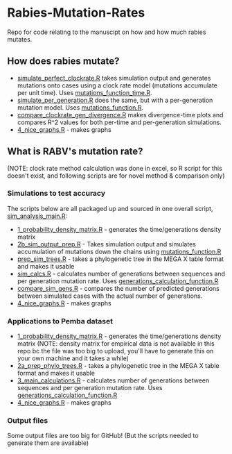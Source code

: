 # Rabies-Mutation-Rates

Repo for code relating to the manuscipt on how and how much rabies mutates.

## How does rabies mutate?
- [simulate_perfect_clockrate.R](code/simulate_perfect_clockrate.R) takes simulation output and generates mutations onto cases using a clock rate model (mutations accumulate per unit time). Uses [mutations_function_time.R](code/mutations_function_time.R).
- [simulate_per_generation.R](code/simulate_per_generation.R) does the same, but with a per-generation mutation model. Uses [mutations_function.R](code/mutations_function.R).
- [compare_clockrate_gen_divergence.R](code/compare_clockrate_gen_divergence.R) makes divergence-time plots and compares R^2 values for both per-time and per-generation simulations.
- [4_nice_graphs.R](code/4_nice_graphs.R) - makes graphs

## What is RABV's mutation rate?
(NOTE: clock rate method calculation was done in excel, so R script for this doesn't exist, and following scripts are for novel method & comparison only)
### Simulations to test accuracy
The scripts below are all packaged up and sourced in one overall script, [sim_analysis_main.R](code/sim_analysis_main.R):
- [1_probability_density_matrix.R](code/1_probability_density_matrix.R) - generates the time/generations density matrix
- [2b_sim_output_prep.R](code/2b_sim_output_prep.R) - Takes simulation output and simulates accumulation of mutations down the chains using [mutations_function.R](code/mutations_function.R)
- [prep_sim_trees.R](code/prep_sim_trees.R) - takes a phylogenetic tree in the MEGA X table format and makes it usable
- [sim_calcs.R](code/sim_calcs.R) - calculates number of generations between sequences and per generation mutation rate. Uses [generations_calculation_function.R](code/generations_calculation_function.R)
- [compare_sim_gens.R](code/compare_sim_gens.R) - compares the number of predicted generations between simulated cases with the actual number of generations. 
- [4_nice_graphs.R](code/4_nice_graphs.R) - makes graphs

### Applications to Pemba dataset
- [1_probability_density_matrix.R](code/1_probability_density_matrix.R) - generates the time/generations density matrix (NOTE: density matrix for empirical data is not available in this repo bc the file was too big to upload, you'll have to generate this on your own machine and it takes a while)
- [2a_prep_phylo_trees.R](code/2a_prep_phylo_trees.R) - takes a phylogenetic tree in the MEGA X table format and makes it usable
- [3_main_calculations.R](code/3_main_calculations.R) - calculates number of generations between sequences and per generation mutation rate. Uses [generations_calculation_function.R](code/generations_calculation_function.R)
- [4_nice_graphs.R](code/4_nice_graphs.R) - makes graphs

### Output files
Some output files are too big for GitHub! (But the scripts needed to generate them are available)
